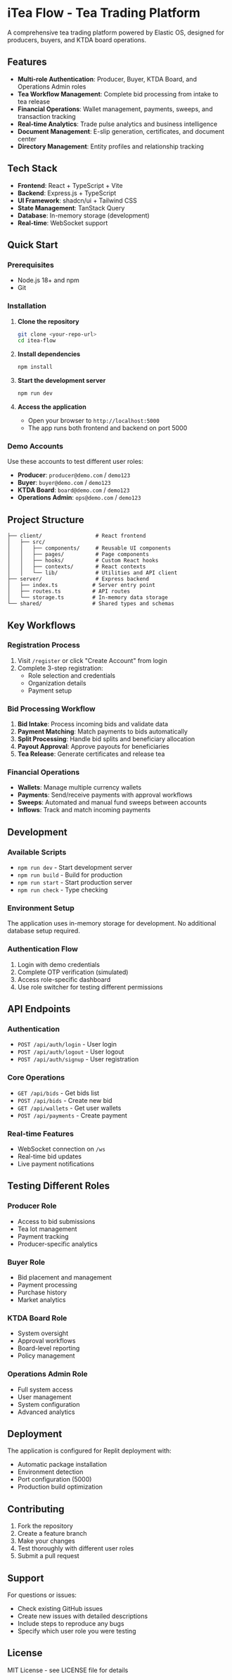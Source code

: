 
# iTea Flow - Tea Trading Platform

A comprehensive tea trading platform powered by Elastic OS, designed for producers, buyers, and KTDA board operations.

## Features

- **Multi-role Authentication**: Producer, Buyer, KTDA Board, and Operations Admin roles
- **Tea Workflow Management**: Complete bid processing from intake to tea release
- **Financial Operations**: Wallet management, payments, sweeps, and transaction tracking
- **Real-time Analytics**: Trade pulse analytics and business intelligence
- **Document Management**: E-slip generation, certificates, and document center
- **Directory Management**: Entity profiles and relationship tracking

## Tech Stack

- **Frontend**: React + TypeScript + Vite
- **Backend**: Express.js + TypeScript
- **UI Framework**: shadcn/ui + Tailwind CSS
- **State Management**: TanStack Query
- **Database**: In-memory storage (development)
- **Real-time**: WebSocket support

## Quick Start

### Prerequisites

- Node.js 18+ and npm
- Git

### Installation

1. **Clone the repository**
   ```bash
   git clone <your-repo-url>
   cd itea-flow
   ```

2. **Install dependencies**
   ```bash
   npm install
   ```

3. **Start the development server**
   ```bash
   npm run dev
   ```

4. **Access the application**
   - Open your browser to `http://localhost:5000`
   - The app runs both frontend and backend on port 5000

### Demo Accounts

Use these accounts to test different user roles:

- **Producer**: `producer@demo.com` / `demo123`
- **Buyer**: `buyer@demo.com` / `demo123`
- **KTDA Board**: `board@demo.com` / `demo123`
- **Operations Admin**: `ops@demo.com` / `demo123`

## Project Structure

```
├── client/                 # React frontend
│   ├── src/
│   │   ├── components/     # Reusable UI components
│   │   ├── pages/          # Page components
│   │   ├── hooks/          # Custom React hooks
│   │   ├── contexts/       # React contexts
│   │   └── lib/            # Utilities and API client
├── server/                 # Express backend
│   ├── index.ts           # Server entry point
│   ├── routes.ts          # API routes
│   └── storage.ts         # In-memory data storage
└── shared/                # Shared types and schemas
```

## Key Workflows

### Registration Process
1. Visit `/register` or click "Create Account" from login
2. Complete 3-step registration:
   - Role selection and credentials
   - Organization details
   - Payment setup

### Bid Processing Workflow
1. **Bid Intake**: Process incoming bids and validate data
2. **Payment Matching**: Match payments to bids automatically
3. **Split Processing**: Handle bid splits and beneficiary allocation
4. **Payout Approval**: Approve payouts for beneficiaries
5. **Tea Release**: Generate certificates and release tea

### Financial Operations
- **Wallets**: Manage multiple currency wallets
- **Payments**: Send/receive payments with approval workflows
- **Sweeps**: Automated and manual fund sweeps between accounts
- **Inflows**: Track and match incoming payments

## Development

### Available Scripts

- `npm run dev` - Start development server
- `npm run build` - Build for production
- `npm run start` - Start production server
- `npm run check` - Type checking

### Environment Setup

The application uses in-memory storage for development. No additional database setup required.

### Authentication Flow

1. Login with demo credentials
2. Complete OTP verification (simulated)
3. Access role-specific dashboard
4. Use role switcher for testing different permissions

## API Endpoints

### Authentication
- `POST /api/auth/login` - User login
- `POST /api/auth/logout` - User logout
- `POST /api/auth/signup` - User registration

### Core Operations
- `GET /api/bids` - Get bids list
- `POST /api/bids` - Create new bid
- `GET /api/wallets` - Get user wallets
- `POST /api/payments` - Create payment

### Real-time Features
- WebSocket connection on `/ws`
- Real-time bid updates
- Live payment notifications

## Testing Different Roles

### Producer Role
- Access to bid submissions
- Tea lot management
- Payment tracking
- Producer-specific analytics

### Buyer Role
- Bid placement and management
- Payment processing
- Purchase history
- Market analytics

### KTDA Board Role
- System oversight
- Approval workflows
- Board-level reporting
- Policy management

### Operations Admin Role
- Full system access
- User management
- System configuration
- Advanced analytics

## Deployment

The application is configured for Replit deployment with:
- Automatic package installation
- Environment detection
- Port configuration (5000)
- Production build optimization

## Contributing

1. Fork the repository
2. Create a feature branch
3. Make your changes
4. Test thoroughly with different user roles
5. Submit a pull request

## Support

For questions or issues:
- Check existing GitHub issues
- Create new issues with detailed descriptions
- Include steps to reproduce any bugs
- Specify which user role you were testing

## License

MIT License - see LICENSE file for details
